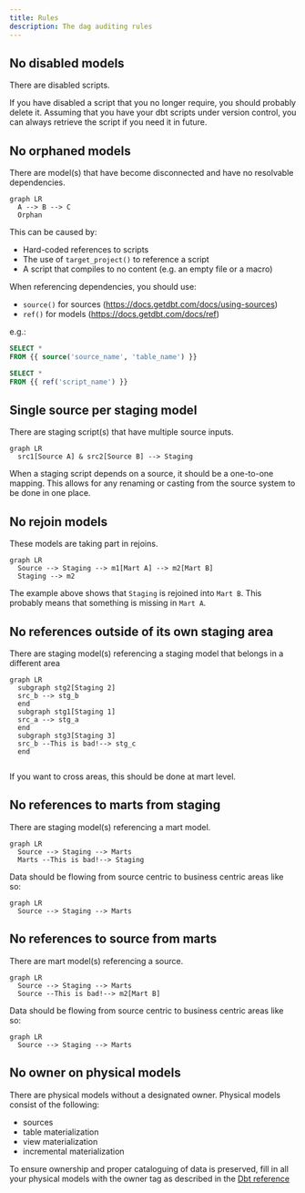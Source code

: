 ```yaml
---
title: Rules
description: The dag auditing rules
---
```


## No disabled models

There are disabled scripts.

If you have disabled a script that you no longer require, you should probably delete it.
Assuming that you have your dbt scripts under version control, you can always retrieve the script if you need it in future.

## No orphaned models

There are model(s) that have become disconnected and have no resolvable dependencies.

```mermaid
graph LR
  A --> B --> C
  Orphan
```

This can be caused by:

- Hard-coded references to scripts
- The use of `target_project()` to reference a script
- A script that compiles to no content (e.g. an empty file or a macro)

When referencing dependencies, you should use:

- `source()` for sources (https://docs.getdbt.com/docs/using-sources)
- `ref()` for models (https://docs.getdbt.com/docs/ref)

e.g.:

```sql
SELECT *
FROM {{ source('source_name', 'table_name') }}

SELECT *
FROM {{ ref('script_name') }}
```

## Single source per staging model

There are staging script(s) that have multiple source inputs.

```mermaid
graph LR
  src1[Source A] & src2[Source B] --> Staging
```

When a staging script depends on a source, it should be a one-to-one mapping. This allows for any renaming or casting from the source system to be done in one place.

## No rejoin models

These models are taking part in rejoins.

```mermaid
graph LR
  Source --> Staging --> m1[Mart A] --> m2[Mart B]
  Staging --> m2
```

The example above shows that `Staging` is rejoined into `Mart B`. This probably means that something is missing in `Mart A`.

## No references outside of its own staging area

There are staging model(s) referencing a staging model that belongs in a different area

```mermaid
graph LR
  subgraph stg2[Staging 2]
  src_b --> stg_b
  end
  subgraph stg1[Staging 1]
  src_a --> stg_a
  end
  subgraph stg3[Staging 3]
  src_b --This is bad!--> stg_c
  end
  
```

If you want to cross areas, this should be done at mart level.

## No references to marts from staging

There are staging model(s) referencing a mart model.

```mermaid
graph LR
  Source --> Staging --> Marts
  Marts --This is bad!--> Staging
```

Data should be flowing from source centric to business centric areas like so:

```mermaid
graph LR
  Source --> Staging --> Marts
```

## No references to source from marts

There are mart model(s) referencing a source. 

```mermaid
graph LR
  Source --> Staging --> Marts
  Source --This is bad!--> m2[Mart B]
```

Data should be flowing from source centric to business centric areas like so:

```mermaid
graph LR
  Source --> Staging --> Marts
```

## No owner on physical models

There are physical models without a designated owner. Physical models consist of the following:
- sources
- table materialization
- view materialization
- incremental materialization

To ensure ownership and proper cataloguing of data is preserved, fill in all your physical models with the owner tag as described in the [Dbt reference](https://docs.getdbt.com/reference/resource-properties/meta/#designate-a-model-owner)
